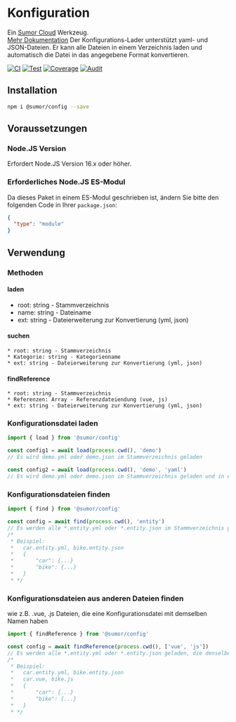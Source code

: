 # Konfiguration

Ein [Sumor Cloud](https://sumor.cloud) Werkzeug.  
[Mehr Dokumentation](https://sumor.cloud) Der Konfigurations-Lader unterstützt yaml- und JSON-Dateien. Er kann alle Dateien in einem Verzeichnis laden und automatisch die Datei in das angegebene Format konvertieren.

[![CI](https://github.com/sumor-cloud/config/actions/workflows/ci.yml/badge.svg)](https://github.com/sumor-cloud/config/actions/workflows/ci.yml)
[![Test](https://github.com/sumor-cloud/config/actions/workflows/ut.yml/badge.svg)](https://github.com/sumor-cloud/config/actions/workflows/ut.yml)
[![Coverage](https://github.com/sumor-cloud/config/actions/workflows/coverage.yml/badge.svg)](https://github.com/sumor-cloud/config/actions/workflows/coverage.yml)
[![Audit](https://github.com/sumor-cloud/config/actions/workflows/audit.yml/badge.svg)](https://github.com/sumor-cloud/config/actions/workflows/audit.yml)

## Installation

```bash
npm i @sumor/config --save
```

## Voraussetzungen

### Node.JS Version

Erfordert Node.JS Version 16.x oder höher.

### Erforderliches Node.JS ES-Modul

Da dieses Paket in einem ES-Modul geschrieben ist, ändern Sie bitte den folgenden Code in Ihrer `package.json`:

```json
{
  "type": "module"
}
```

## Verwendung

### Methoden

#### laden

- root: string - Stammverzeichnis
- name: string - Dateiname
- ext: string - Dateierweiterung zur Konvertierung (yml, json)

#### suchen

    * root: string - Stammverzeichnis
    * Kategorie: string - Kategorienname
    * ext: string - Dateierweiterung zur Konvertierung (yml, json)

#### findReference

    * root: string - Stammverzeichnis
    * Referenzen: Array - Referenzdateiendung (vue, js)
    * ext: string - Dateierweiterung zur Konvertierung (yml, json)

### Konfigurationsdatei laden

```javascript
import { load } from '@sumor/config'

const config1 = await load(process.cwd(), 'demo')
// Es wird demo.yml oder demo.json im Stammverzeichnis geladen

const config2 = await load(process.cwd(), 'demo', 'yaml')
// Es wird demo.yml oder demo.json im Stammverzeichnis geladen und in eine YAML-Formatdatei konvertiert
```

### Konfigurationsdateien finden

```javascript
import { find } from '@sumor/config'

const config = await find(process.cwd(), 'entity')
// Es werden alle *.entity.yml oder *.entity.json im Stammverzeichnis geladen
/*
 * Beispiel:
 *   car.entity.yml, bike.entity.json
 *   {
 *       "car": {...}
 *       "bike": {...}
 *   }
 * */
```

### Konfigurationsdateien aus anderen Dateien finden

wie z.B. .vue, .js Dateien, die eine Konfigurationsdatei mit demselben Namen haben

```javascript
import { findReference } from '@sumor/config'

const config = await findReference(process.cwd(), ['vue', 'js'])
// Es werden alle *.entity.yml oder *.entity.json geladen, die denselben Namen wie *.vue oder *.js im Stammverzeichnis haben
/*
 * Beispiel:
 *   car.entity.yml, bike.entity.json
 *   car.vue, bike.js
 *   {
 *       "car": {...}
 *       "bike": {...}
 *   }
 * */
```
